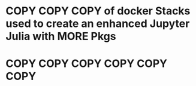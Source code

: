 # COPY COPY COPY of docker Stacks used to create an enhanced Jupyter Julia with MORE Pkgs
# COPY COPY COPY COPY COPY COPY
